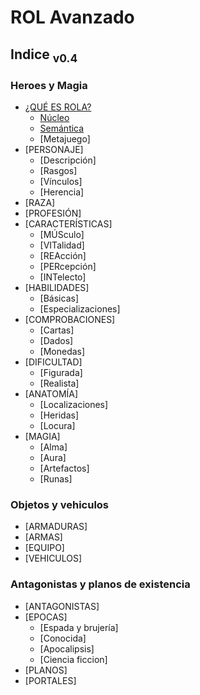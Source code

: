 # ROL Avanzado
## Indice <sub>v0.4<sub>
### Heroes y Magia

* [¿QUÉ ES ROLA?](https://github.com/demonio/arp/tree/master/es/rola.md)
	* [Núcleo](https://github.com/demonio/arp/tree/master/es/rola/nucleo.md)
	* [Semántica](https://github.com/demonio/arp/tree/master/es/rola/semantica.md)
	* [Metajuego]
* [PERSONAJE]
	* [Descripción]
	* [Rasgos]
	* [Vínculos]
	* [Herencia]
* [RAZA]
* [PROFESIÓN]
* [CARACTERÍSTICAS]
	* [MÚSculo]
	* [VITalidad]
	* [REAcción]
	* [PERcepción]
	* [INTelecto]
* [HABILIDADES]
	* [Básicas]
	* [Especializaciones]
* [COMPROBACIONES]
	* [Cartas]
	* [Dados]
	* [Monedas]
* [DIFICULTAD]
	* [Figurada]
	* [Realista]
* [ANATOMÍA]
	* [Localizaciones]
	* [Heridas]
	* [Locura]
* [MAGIA]
	* [Alma]
	* [Aura]
	* [Artefactos]
	* [Runas]

### Objetos y vehiculos
* [ARMADURAS]
* [ARMAS]
* [EQUIPO]
* [VEHICULOS]

### Antagonistas y planos de existencia
* [ANTAGONISTAS]
* [EPOCAS]
	* [Espada y brujería]
	* [Conocida]
	* [Apocalipsis]
	* [Ciencia ficcion]
* [PLANOS]
* [PORTALES]

